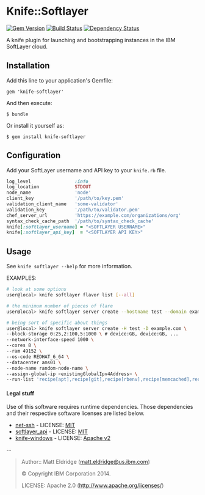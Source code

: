 # Knife::Softlayer
[![Gem Version](https://badge.fury.io/rb/knife-softlayer.png)](http://badge.fury.io/rb/knife-softlayer)
[![Build Status](https://api.travis-ci.org/softlayer/knife-softlayer.svg)](https://travis-ci.org/softlayer/knife-softlayer)
[![Dependency Status](https://gemnasium.com/softlayer/knife-softlayer.svg)](https://gemnasium.com/softlayer/knife-softlayer)

A knife plugin for launching and bootstrapping instances in the IBM SoftLayer cloud.

## Installation

Add this line to your application's Gemfile:

    gem 'knife-softlayer'

And then execute:

    $ bundle

Or install it yourself as:

    $ gem install knife-softlayer

## Configuration
Add your SoftLayer username and API key to your `knife.rb` file.

```ruby
log_level                :info
log_location             STDOUT
node_name                'node'
client_key               '/path/to/key.pem'
validation_client_name   'some-validator'
validation_key           '/path/to/validator.pem'
chef_server_url          'https://example.com/organizations/org'
syntax_check_cache_path  '/path/to/syntax_check_cache'
knife[:softlayer_username] = "<SOFTLAYER USERNAME>"
knife[:softlayer_api_key]  = "<SOFTLAYER API KEY>"
```

## Usage

See `knife softlayer --help` for more information.

EXAMPLES:


```bash
# look at some options
user@local> knife softlayer flavor list [--all]
```

```bash
# the minimum number of pieces of flare
user@local> knife softlayer server create --hostname test --domain example.com --flavor tiny
```

```bash
# being sort of specific about things
user@local> knife softlayer server create -H test -D example.com \
--block-storage 0:25,2:100,5:1000 \ # device:GB, device:GB, ...
--network-interface-speed 1000 \
--cores 8 \
--ram 49152 \
--os-code REDHAT_6_64 \
--datacenter ams01 \
--node-name random-node-name \
--assign-global-ip <existingGlobalIpv4Address> \
--run-list 'recipe[apt],recipe[git],recipe[rbenv],recipe[memcached],recipe[redis]'
```

#### Legal stuff
Use of this software requires runtime dependencies.  Those dependencies and their respective software licenses are listed below.

* [net-ssh](https://github.com/net-ssh/net-ssh/) - LICENSE: [MIT](https://github.com/net-ssh/net-ssh/blob/master/LICENSE.txt)
* [softlayer_api](https://github.com/softlayer/softlayer-api-ruby-client) - LICENSE: [MIT](https://github.com/softlayer/softlayer-api-ruby-client/blob/master/LICENSE.textile)
* [knife-windows](https://github.com/opscode/knife-windows) - LICENSE: [Apache v2](https://github.com/opscode/knife-windows/blob/master/LICENSE)


--
> Author:: Matt Eldridge (<matt.eldridge@us.ibm.com>)
>
> © Copyright IBM Corporation 2014.
>
> LICENSE: Apache 2.0 (http://www.apache.org/licenses/)

